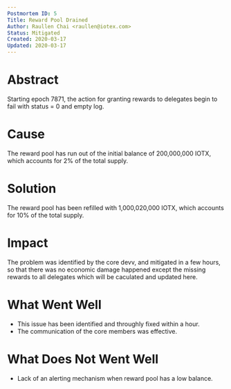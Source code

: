 ```yaml
---
Postmortem ID: 5
Title: Reward Pool Drained
Author: Raullen Chai <raullen@iotex.com>
Status: Mitigated
Created: 2020-03-17
Updated: 2020-03-17
---
```



# Abstract

Starting epoch 7871, the action for granting rewards to delegates begin to fail with status = 0 and empty log.

# Cause

The reward pool has run out of the initial balance of 200,000,000 IOTX, which accounts for 2% of the total supply.

# Solution

The reward pool has been refilled with 1,000,020,000 IOTX, which accounts for 10% of the total supply.

# Impact

The problem was identified by the core devv, and mitigated in a few hours, so that there was no economic damage happened except the missing rewards to all delegates which will be caculated and updated here. 

# What Went Well

- This issue has been identified and throughly fixed within a hour.
- The communication of the core members was effective.

# What Does Not Went Well

- Lack of an alerting mechanism when reward pool has a low balance. 
